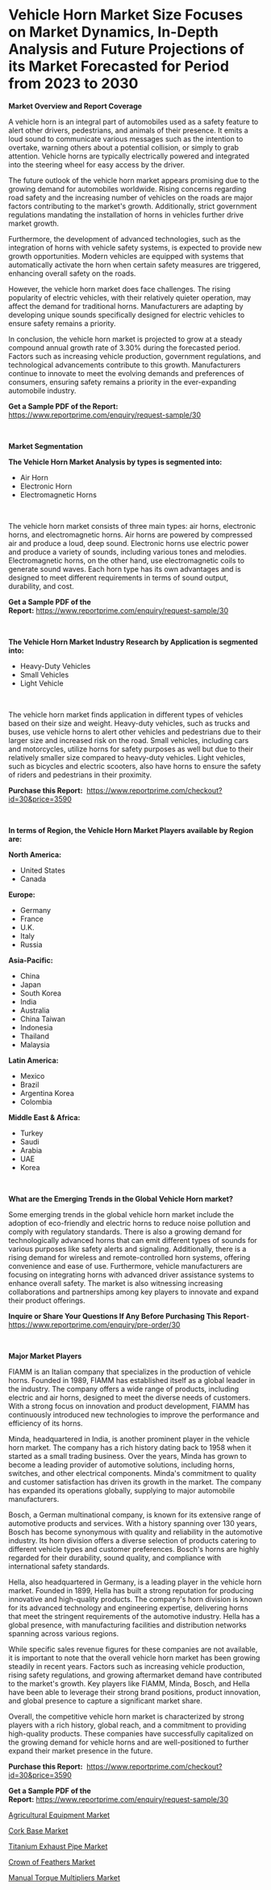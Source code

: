 <p><h1>Vehicle Horn Market Size Focuses on Market Dynamics, In-Depth Analysis and Future Projections of its Market Forecasted for Period from 2023 to 2030</h1></p><p><strong>Market Overview and Report Coverage</strong></p>
<p><p>A vehicle horn is an integral part of automobiles used as a safety feature to alert other drivers, pedestrians, and animals of their presence. It emits a loud sound to communicate various messages such as the intention to overtake, warning others about a potential collision, or simply to grab attention. Vehicle horns are typically electrically powered and integrated into the steering wheel for easy access by the driver.</p><p>The future outlook of the vehicle horn market appears promising due to the growing demand for automobiles worldwide. Rising concerns regarding road safety and the increasing number of vehicles on the roads are major factors contributing to the market's growth. Additionally, strict government regulations mandating the installation of horns in vehicles further drive market growth. </p><p>Furthermore, the development of advanced technologies, such as the integration of horns with vehicle safety systems, is expected to provide new growth opportunities. Modern vehicles are equipped with systems that automatically activate the horn when certain safety measures are triggered, enhancing overall safety on the roads. </p><p>However, the vehicle horn market does face challenges. The rising popularity of electric vehicles, with their relatively quieter operation, may affect the demand for traditional horns. Manufacturers are adapting by developing unique sounds specifically designed for electric vehicles to ensure safety remains a priority.</p><p>In conclusion, the vehicle horn market is projected to grow at a steady compound annual growth rate of 3.30% during the forecasted period. Factors such as increasing vehicle production, government regulations, and technological advancements contribute to this growth. Manufacturers continue to innovate to meet the evolving demands and preferences of consumers, ensuring safety remains a priority in the ever-expanding automobile industry.</p></p>
<p><strong>Get a Sample PDF of the Report:</strong> <a href="https://www.reportprime.com/enquiry/request-sample/30">https://www.reportprime.com/enquiry/request-sample/30</a></p>
<p>&nbsp;</p>
<p><strong>Market Segmentation</strong></p>
<p><strong>The Vehicle Horn Market Analysis by types is segmented into:</strong></p>
<p><ul><li>Air Horn</li><li>Electronic Horn</li><li>Electromagnetic Horns</li></ul></p>
<p>&nbsp;</p>
<p><p>The vehicle horn market consists of three main types: air horns, electronic horns, and electromagnetic horns. Air horns are powered by compressed air and produce a loud, deep sound. Electronic horns use electric power and produce a variety of sounds, including various tones and melodies. Electromagnetic horns, on the other hand, use electromagnetic coils to generate sound waves. Each horn type has its own advantages and is designed to meet different requirements in terms of sound output, durability, and cost.</p></p>
<p><strong>Get a Sample PDF of the Report:</strong>&nbsp;<a href="https://www.reportprime.com/enquiry/request-sample/30">https://www.reportprime.com/enquiry/request-sample/30</a></p>
<p>&nbsp;</p>
<p><strong>The Vehicle Horn Market Industry Research by Application is segmented into:</strong></p>
<p><ul><li>Heavy-Duty Vehicles</li><li>Small Vehicles</li><li>Light Vehicle</li></ul></p>
<p>&nbsp;</p>
<p><p>The vehicle horn market finds application in different types of vehicles based on their size and weight. Heavy-duty vehicles, such as trucks and buses, use vehicle horns to alert other vehicles and pedestrians due to their larger size and increased risk on the road. Small vehicles, including cars and motorcycles, utilize horns for safety purposes as well but due to their relatively smaller size compared to heavy-duty vehicles. Light vehicles, such as bicycles and electric scooters, also have horns to ensure the safety of riders and pedestrians in their proximity.</p></p>
<p><strong>Purchase this Report:</strong>&nbsp; <a href="https://www.reportprime.com/checkout?id=30&price=3590">https://www.reportprime.com/checkout?id=30&price=3590</a></p>
<p>&nbsp;</p>
<p><strong>In terms of Region, the Vehicle Horn Market Players available by Region are:</strong></p>
<p>
    <p> <strong> North America: </strong>
        <ul>
            <li>United States</li>
            <li>Canada</li>
        </ul>
        </p> 
    <p> <strong> Europe: </strong>
        <ul>
            <li>Germany</li>
            <li>France</li>
            <li>U.K.</li>
            <li>Italy</li>
            <li>Russia</li>
        </ul>
        </p> 
    <p> <strong> Asia-Pacific: </strong>
        <ul>
            <li>China</li>
            <li>Japan</li>
            <li>South Korea</li>
            <li>India</li>
            <li>Australia</li>
            <li>China Taiwan</li>
            <li>Indonesia</li>
            <li>Thailand</li>
            <li>Malaysia</li>
        </ul>
        </p> 
    <p> <strong> Latin America: </strong>
        <ul>
            <li>Mexico</li>
            <li>Brazil</li>
            <li>Argentina Korea</li>
            <li>Colombia</li>
        </ul>
        </p> 
    <p> <strong> Middle East & Africa: </strong>
        <ul>
            <li>Turkey</li>
            <li>Saudi</li>
            <li>Arabia</li>
            <li>UAE</li>
            <li>Korea</li>
        </ul>
    </p>
    </p>
<p>&nbsp;</p>
<p><strong>What are the Emerging Trends in the Global Vehicle Horn market?</strong></p>
<p><p>Some emerging trends in the global vehicle horn market include the adoption of eco-friendly and electric horns to reduce noise pollution and comply with regulatory standards. There is also a growing demand for technologically advanced horns that can emit different types of sounds for various purposes like safety alerts and signaling. Additionally, there is a rising demand for wireless and remote-controlled horn systems, offering convenience and ease of use. Furthermore, vehicle manufacturers are focusing on integrating horns with advanced driver assistance systems to enhance overall safety. The market is also witnessing increasing collaborations and partnerships among key players to innovate and expand their product offerings.</p></p>
<p><strong>Inquire or Share Your Questions If Any Before Purchasing This Report</strong>- <a href="https://www.reportprime.com/enquiry/pre-order/30">https://www.reportprime.com/enquiry/pre-order/30</a></p>
<p>&nbsp;</p>
<p><strong>Major Market Players</strong></p>
<p><p>FIAMM is an Italian company that specializes in the production of vehicle horns. Founded in 1989, FIAMM has established itself as a global leader in the industry. The company offers a wide range of products, including electric and air horns, designed to meet the diverse needs of customers. With a strong focus on innovation and product development, FIAMM has continuously introduced new technologies to improve the performance and efficiency of its horns.</p><p>Minda, headquartered in India, is another prominent player in the vehicle horn market. The company has a rich history dating back to 1958 when it started as a small trading business. Over the years, Minda has grown to become a leading provider of automotive solutions, including horns, switches, and other electrical components. Minda's commitment to quality and customer satisfaction has driven its growth in the market. The company has expanded its operations globally, supplying to major automobile manufacturers.</p><p>Bosch, a German multinational company, is known for its extensive range of automotive products and services. With a history spanning over 130 years, Bosch has become synonymous with quality and reliability in the automotive industry. Its horn division offers a diverse selection of products catering to different vehicle types and customer preferences. Bosch's horns are highly regarded for their durability, sound quality, and compliance with international safety standards.</p><p>Hella, also headquartered in Germany, is a leading player in the vehicle horn market. Founded in 1899, Hella has built a strong reputation for producing innovative and high-quality products. The company's horn division is known for its advanced technology and engineering expertise, delivering horns that meet the stringent requirements of the automotive industry. Hella has a global presence, with manufacturing facilities and distribution networks spanning across various regions.</p><p>While specific sales revenue figures for these companies are not available, it is important to note that the overall vehicle horn market has been growing steadily in recent years. Factors such as increasing vehicle production, rising safety regulations, and growing aftermarket demand have contributed to the market's growth. Key players like FIAMM, Minda, Bosch, and Hella have been able to leverage their strong brand positions, product innovation, and global presence to capture a significant market share.</p><p>Overall, the competitive vehicle horn market is characterized by strong players with a rich history, global reach, and a commitment to providing high-quality products. These companies have successfully capitalized on the growing demand for vehicle horns and are well-positioned to further expand their market presence in the future.</p></p>
<p><strong>Purchase this Report:</strong>&nbsp;&nbsp;<a href="https://www.reportprime.com/checkout?id=30&price=3590">https://www.reportprime.com/checkout?id=30&price=3590</a></p>
<p></p>
<p><strong>Get a Sample PDF of the Report:</strong>&nbsp;<a href="https://www.reportprime.com/enquiry/request-sample/30">https://www.reportprime.com/enquiry/request-sample/30</a></p>
<p><p><a href="https://www.linkedin.com/pulse/agricultural-equipment-market-research-report-unlocks-analysis-kmmee/">Agricultural Equipment Market</a></p><p><a href="https://medium.com/@v27092023/cork-base-market-insights-into-market-cagr-market-trends-and-growth-strategies-01ce1d56dffd">Cork Base Market</a></p><p><a href="https://github.com/dringals/Market-Research-Report-List-1/blob/main/titanium-exhaust-pipe-market.md">Titanium Exhaust Pipe Market</a></p><p><a href="https://medium.com/@v25590012/crown-of-feathers-market-the-key-to-successful-business-strategy-forecast-till-2030-40e2ccc7649e">Crown of Feathers Market</a></p><p><a href="https://www.linkedin.com/pulse/manual-torque-multipliers-market-challenges-opportunities-bmhge/">Manual Torque Multipliers Market</a></p></p>